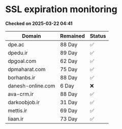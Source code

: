 # SSL expiration monitoring

**Checked on 2025-03-22 04:41**

| Domain | Remained | Status       |
|--------|----------|--------------|
| dpe.ac     | 88 Day   | ✅ |
| dpedu.ir     | 89 Day   | ✅ |
| dpgoal.com     | 62 Day   | ✅ |
| dpmaharat.com     | 75 Day   | ✅ |
| borhanbs.ir     | 88 Day   | ✅ |
| danesh-online.com     | 6 Day   | ❌ |
| ava-crm.ir     | 88 Day   | ✅ |
| darkoobjob.ir     | 31 Day   | ✅ |
| mettis.ir     | 69 Day   | ✅ |
| liaan.ir     | 73 Day   | ✅ |
